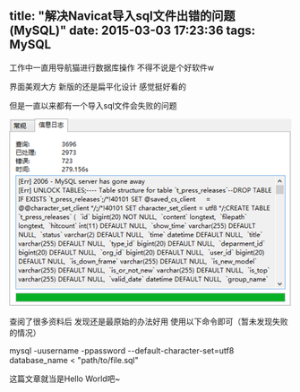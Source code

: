 title: "解决Navicat导入sql文件出错的问题(MySQL)"
date: 2015-03-03 17:23:36
tags: MySQL
---

工作中一直用导航猫进行数据库操作 不得不说是个好软件w

界面美观大方 新版的还是扁平化设计 感觉挺好看的

但是一直以来都有一个导入sql文件会失败的问题

![Navicat](/images/mysql_error.png)

查阅了很多资料后 发现还是最原始的办法好用 使用以下命令即可（暂未发现失败的情况）

mysql -uusername -ppassword --default-character-set=utf8 database_name < "path/to/file.sql"

这篇文章就当是Hello World吧~